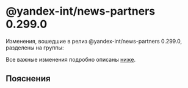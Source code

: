 # @yandex-int/news-partners 0.299.0

<!-- ЧЕЛОВЕЧЕСКОЕ ВСТУПЛЕНИЕ -->

Изменения, вошедшие в релиз @yandex-int/news-partners 0.299.0, разделены на группы:

Все важные изменения подробно описаны [ниже](#Пояснения).

## Пояснения

